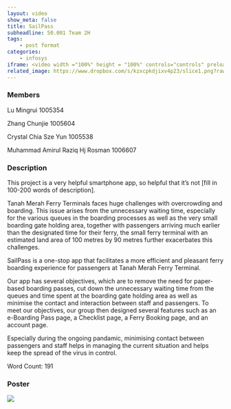 ```yaml
---
layout: video
show_meta: false
title: SailPass
subheadline: 50.001 Team 2H
tags:
    - post format
categories:
    - infosys
iframe: <video width ="100%" height = "100%" controls="controls" preload="metadata" src="https://www.dropbox.com/s/5dl1hj1q6juwhit/1D%20Project%20-%20Checkoff%204%20%28Virtual%20Exhbit%29_1D-C02H_attempt_2022-04-18-15-34-28_Group%202H%20SailPass.mp4?raw=1#t=0.5"> Your browser does not support the HTML5 Video element.</video>
related_image: https://www.dropbox.com/s/kzxcpkdjixv4p23/slice1.png?raw=1
---
```


### Members

Lu Mingrui 1005354

Zhang Chunjie 1005604

Crystal Chia Sze Yun 1005538

Muhammad Amirul Raziq Hj Rosman 1006607


### Description

This project is a very helpful smartphone app, so helpful that it’s not [fill in 100-200 words of description].

Tanah Merah Ferry Terminals faces huge challenges with overcrowding and boarding. This issue arises from the unnecessary waiting time, especially for the various queues in the boarding processes as well as the very small boarding gate holding area, together with passengers arriving much earlier than the designated time for their ferry, the small ferry terminal with an estimated land area of 100 metres by 90 metres further exacerbates this challenges.

SailPass is a one-stop app that facilitates a more efficient and pleasant ferry boarding experience for passengers at Tanah Merah Ferry Terminal.

Our app has several objectives, which are to remove the need for paper-based boarding passes, cut down the unnecessary waiting time from the queues and time spent at the boarding gate holding area as well as minimise the contact and interaction between staff and passengers. To meet our objectives, our group then designed several features such as an e-Boarding Pass page, a Checklist page, a Ferry Booking page, and an account page.

Especially during the ongoing pandamic, minimising contact between passengers and staff helps in managing the current situation and helps keep the spread of the virus in control.

Word Count: 191

### Poster

<img src="https://www.dropbox.com/s/328pxhbkua1hfho/1D%20Project%20-%20Checkoff%204%20%28Virtual%20Exhbit%29_1D-C02H_attempt_2022-04-18-15-34-28_Group%202H%20SailPass%20Poster.jpg?raw=1" />
